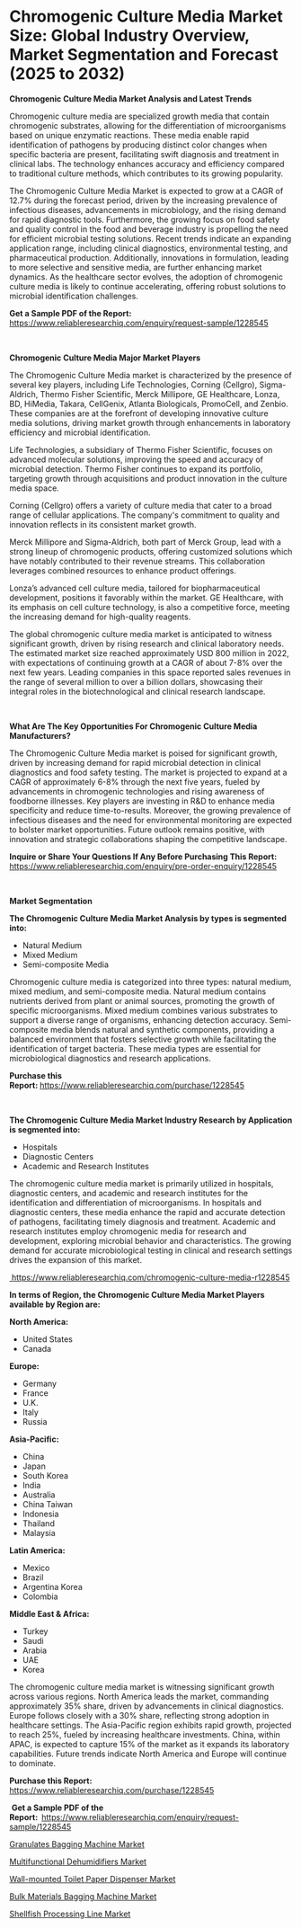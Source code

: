 <p><h1>Chromogenic Culture Media Market Size: Global Industry Overview, Market Segmentation and Forecast (2025 to 2032)</h1></p><p><strong>Chromogenic Culture Media Market Analysis and Latest Trends</strong></p>
<p><p>Chromogenic culture media are specialized growth media that contain chromogenic substrates, allowing for the differentiation of microorganisms based on unique enzymatic reactions. These media enable rapid identification of pathogens by producing distinct color changes when specific bacteria are present, facilitating swift diagnosis and treatment in clinical labs. The technology enhances accuracy and efficiency compared to traditional culture methods, which contributes to its growing popularity.</p><p>The Chromogenic Culture Media Market is expected to grow at a CAGR of 12.7% during the forecast period, driven by the increasing prevalence of infectious diseases, advancements in microbiology, and the rising demand for rapid diagnostic tools. Furthermore, the growing focus on food safety and quality control in the food and beverage industry is propelling the need for efficient microbial testing solutions. Recent trends indicate an expanding application range, including clinical diagnostics, environmental testing, and pharmaceutical production. Additionally, innovations in formulation, leading to more selective and sensitive media, are further enhancing market dynamics. As the healthcare sector evolves, the adoption of chromogenic culture media is likely to continue accelerating, offering robust solutions to microbial identification challenges.</p></p>
<p><strong>Get a Sample PDF of the Report:&nbsp;</strong> <a href="https://www.reliableresearchiq.com/enquiry/request-sample/1228545?utm_campaign=1140&utm_medium=2&utm_source=Github&utm_content=ia&utm_term=28022025&utm_id=chromogenic-culture-media">https://www.reliableresearchiq.com/enquiry/request-sample/1228545</a></p>
<p>&nbsp;</p>
<p><strong>Chromogenic Culture Media Major Market Players</strong></p>
<p><p>The Chromogenic Culture Media market is characterized by the presence of several key players, including Life Technologies, Corning (Cellgro), Sigma-Aldrich, Thermo Fisher Scientific, Merck Millipore, GE Healthcare, Lonza, BD, HiMedia, Takara, CellGenix, Atlanta Biologicals, PromoCell, and Zenbio. These companies are at the forefront of developing innovative culture media solutions, driving market growth through enhancements in laboratory efficiency and microbial identification.</p><p>Life Technologies, a subsidiary of Thermo Fisher Scientific, focuses on advanced molecular solutions, improving the speed and accuracy of microbial detection. Thermo Fisher continues to expand its portfolio, targeting growth through acquisitions and product innovation in the culture media space. </p><p>Corning (Cellgro) offers a variety of culture media that cater to a broad range of cellular applications. The company's commitment to quality and innovation reflects in its consistent market growth. </p><p>Merck Millipore and Sigma-Aldrich, both part of Merck Group, lead with a strong lineup of chromogenic products, offering customized solutions which have notably contributed to their revenue streams. This collaboration leverages combined resources to enhance product offerings.</p><p>Lonza’s advanced cell culture media, tailored for biopharmaceutical development, positions it favorably within the market. GE Healthcare, with its emphasis on cell culture technology, is also a competitive force, meeting the increasing demand for high-quality reagents.</p><p>The global chromogenic culture media market is anticipated to witness significant growth, driven by rising research and clinical laboratory needs. The estimated market size reached approximately USD 800 million in 2022, with expectations of continuing growth at a CAGR of about 7-8% over the next few years. Leading companies in this space reported sales revenues in the range of several million to over a billion dollars, showcasing their integral roles in the biotechnological and clinical research landscape.</p></p>
<p>&nbsp;</p>
<p><strong>What Are The Key Opportunities For Chromogenic Culture Media Manufacturers?</strong></p>
<p><p>The Chromogenic Culture Media market is poised for significant growth, driven by increasing demand for rapid microbial detection in clinical diagnostics and food safety testing. The market is projected to expand at a CAGR of approximately 6-8% through the next five years, fueled by advancements in chromogenic technologies and rising awareness of foodborne illnesses. Key players are investing in R&D to enhance media specificity and reduce time-to-results. Moreover, the growing prevalence of infectious diseases and the need for environmental monitoring are expected to bolster market opportunities. Future outlook remains positive, with innovation and strategic collaborations shaping the competitive landscape.</p></p>
<p><strong>Inquire or Share Your Questions If Any Before Purchasing This Report:</strong> <a href="https://www.reliableresearchiq.com/enquiry/pre-order-enquiry/1228545?utm_campaign=1140&utm_medium=2&utm_source=Github&utm_content=ia&utm_term=28022025&utm_id=chromogenic-culture-media">https://www.reliableresearchiq.com/enquiry/pre-order-enquiry/1228545</a></p>
<p>&nbsp;</p>
<p><strong>Market Segmentation</strong></p>
<p><strong>The Chromogenic Culture Media Market Analysis by types is segmented into:</strong></p>
<p><ul><li>Natural Medium</li><li>Mixed Medium</li><li>Semi-composite Media</li></ul></p>
<p><p>Chromogenic culture media is categorized into three types: natural medium, mixed medium, and semi-composite media. Natural medium contains nutrients derived from plant or animal sources, promoting the growth of specific microorganisms. Mixed medium combines various substrates to support a diverse range of organisms, enhancing detection accuracy. Semi-composite media blends natural and synthetic components, providing a balanced environment that fosters selective growth while facilitating the identification of target bacteria. These media types are essential for microbiological diagnostics and research applications.</p></p>
<p><strong>Purchase this Report:&nbsp;</strong><a href="https://www.reliableresearchiq.com/purchase/1228545?utm_campaign=1140&utm_medium=2&utm_source=Github&utm_content=ia&utm_term=28022025&utm_id=chromogenic-culture-media">https://www.reliableresearchiq.com/purchase/1228545</a></p>
<p>&nbsp;</p>
<p><strong>The Chromogenic Culture Media Market Industry Research by Application is segmented into:</strong></p>
<p><ul><li>Hospitals</li><li>Diagnostic Centers</li><li>Academic and Research Institutes</li></ul></p>
<p><p>The chromogenic culture media market is primarily utilized in hospitals, diagnostic centers, and academic and research institutes for the identification and differentiation of microorganisms. In hospitals and diagnostic centers, these media enhance the rapid and accurate detection of pathogens, facilitating timely diagnosis and treatment. Academic and research institutes employ chromogenic media for research and development, exploring microbial behavior and characteristics. The growing demand for accurate microbiological testing in clinical and research settings drives the expansion of this market.</p></p>
<p><a href="https://www.reliableresearchiq.com/chromogenic-culture-media-r1228545?utm_campaign=1140&utm_medium=2&utm_source=Github&utm_content=ia&utm_term=28022025&utm_id=chromogenic-culture-media">&nbsp;https://www.reliableresearchiq.com/chromogenic-culture-media-r1228545</a></p>
<p><strong>In terms of Region, the Chromogenic Culture Media Market Players available by Region are:</strong></p>
<p>
    <p> <strong> North America: </strong>
        <ul>
            <li>United States</li>
            <li>Canada</li>
        </ul>
        </p> 
    <p> <strong> Europe: </strong>
        <ul>
            <li>Germany</li>
            <li>France</li>
            <li>U.K.</li>
            <li>Italy</li>
            <li>Russia</li>
        </ul>
        </p> 
    <p> <strong> Asia-Pacific: </strong>
        <ul>
            <li>China</li>
            <li>Japan</li>
            <li>South Korea</li>
            <li>India</li>
            <li>Australia</li>
            <li>China Taiwan</li>
            <li>Indonesia</li>
            <li>Thailand</li>
            <li>Malaysia</li>
        </ul>
        </p> 
    <p> <strong> Latin America: </strong>
        <ul>
            <li>Mexico</li>
            <li>Brazil</li>
            <li>Argentina Korea</li>
            <li>Colombia</li>
        </ul>
        </p> 
    <p> <strong> Middle East & Africa: </strong>
        <ul>
            <li>Turkey</li>
            <li>Saudi</li>
            <li>Arabia</li>
            <li>UAE</li>
            <li>Korea</li>
        </ul>
    </p>
    </p>
<p><p>The chromogenic culture media market is witnessing significant growth across various regions. North America leads the market, commanding approximately 35% share, driven by advancements in clinical diagnostics. Europe follows closely with a 30% share, reflecting strong adoption in healthcare settings. The Asia-Pacific region exhibits rapid growth, projected to reach 25%, fueled by increasing healthcare investments. China, within APAC, is expected to capture 15% of the market as it expands its laboratory capabilities. Future trends indicate North America and Europe will continue to dominate.</p></p>
<p><strong>Purchase this Report: </strong><a href="https://www.reliableresearchiq.com/purchase/1228545?utm_campaign=1140&utm_medium=2&utm_source=Github&utm_content=ia&utm_term=28022025&utm_id=chromogenic-culture-media">https://www.reliableresearchiq.com/purchase/1228545</a></p>
<p>&nbsp;<strong>Get a Sample PDF of the Report:&nbsp;&nbsp;</strong><a href="https://www.reliableresearchiq.com/enquiry/request-sample/1228545?utm_campaign=1140&utm_medium=2&utm_source=Github&utm_content=ia&utm_term=28022025&utm_id=chromogenic-culture-media">https://www.reliableresearchiq.com/enquiry/request-sample/1228545</a></p>
<p><strong></strong></p>
<p><p><a href="https://github.com/kimberjam0i/Market-Research-Report-List-1/blob/main/granulates-bagging-machine-market.md?utm_campaign=1140&utm_medium=2&utm_source=Github&utm_content=ia&utm_term=28022025&utm_id=chromogenic-culture-media">Granulates Bagging Machine Market</a></p><p><a href="https://github.com/hammelximalschid/Market-Research-Report-List-1/blob/main/multifunctional-dehumidifiers-market.md?utm_campaign=1140&utm_medium=2&utm_source=Github&utm_content=ia&utm_term=28022025&utm_id=chromogenic-culture-media">Multifunctional Dehumidifiers Market</a></p><p><a href="https://github.com/osbornrdaflalo/Market-Research-Report-List-1/blob/main/wall-mounted-toilet-paper-dispenser-market.md?utm_campaign=1140&utm_medium=2&utm_source=Github&utm_content=ia&utm_term=28022025&utm_id=chromogenic-culture-media">Wall-mounted Toilet Paper Dispenser Market</a></p><p><a href="https://github.com/lashaunm5st/Market-Research-Report-List-1/blob/main/bulk-materials-bagging-machine-market.md?utm_campaign=1140&utm_medium=2&utm_source=Github&utm_content=ia&utm_term=28022025&utm_id=chromogenic-culture-media">Bulk Materials Bagging Machine Market</a></p><p><a href="https://github.com/antonioc6hal/Market-Research-Report-List-1/blob/main/shellfish-processing-line-market.md?utm_campaign=1140&utm_medium=2&utm_source=Github&utm_content=ia&utm_term=28022025&utm_id=chromogenic-culture-media">Shellfish Processing Line Market</a></p></p>